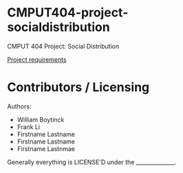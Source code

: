 CMPUT404-project-socialdistribution
===================================

CMPUT 404 Project: Social Distribution

[Project requirements](https://github.com/uofa-cmput404/project-socialdistribution/blob/master/project.org) 

Contributors / Licensing
========================

Authors:
    
* William Boytinck
* Frank Li
* Firstname Lastname
* Firstname Lastname
* Firstname Lastnmae

Generally everything is LICENSE'D under the ______________.
